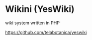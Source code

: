 Wikini (YesWiki)
=================

wiki system written in PHP

https://github.com/telabotanica/yeswiki
